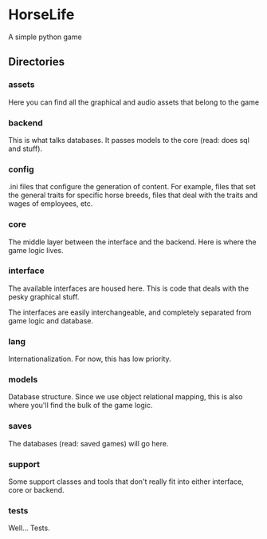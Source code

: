 # HorseLife
A simple python game



## Directories

### assets
Here you can find all the graphical and audio assets that belong to the game

### backend
This is what talks databases. It passes models to the core (read: does sql and stuff).

### config
.ini files that configure the generation of content. For example, files that 
set the general traits for specific horse breeds, files that deal with the
traits and wages of employees, etc.

### core
The middle layer between the interface and the backend. Here is where the game logic
lives.

### interface
The available interfaces are housed here. This is code that deals with the pesky graphical stuff.

The interfaces are easily interchangeable, and completely separated from game logic and database.

### lang
Internationalization. For now, this has low priority.

### models
Database structure. Since we use object relational mapping, this is also where you'll find the bulk of the game logic.

### saves
The databases (read: saved games) will go here.

### support
Some support classes and tools that don't really fit into either interface, core or backend.

### tests
Well... Tests.
